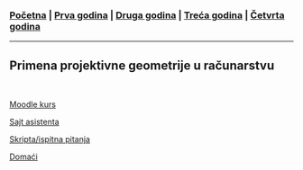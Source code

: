 ### [Početna](../README.md) | [Prva godina](../main_pages/prva.md) | [Druga godina](../main_pages/druga.md) | [Treća godina](../main_pages/treca.md) | [Četvrta godina](../main_pages/cetvrta.md)

---

## Primena projektivne geometrije u računarstvu

<br>

[Moodle kurs](https://elearning.rcub.bg.ac.rs/moodle/course/view.php?id=1503)

[Sajt asistenta](http://www.matf.bg.ac.rs/p/milan-pavlovic/pocetna/)

[Skripta/ispitna pitanja](https://drive.google.com/drive/u/0/folders/1cfZAdF_DTRC9mmwtXuY-xamgp1W9XOcO)

[Domaći](https://drive.google.com/drive/u/0/folders/1BLi_to_MitKAih-n6kwel_PcNAHC65bL)